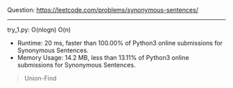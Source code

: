 Question: https://leetcode.com/problems/synonymous-sentences/

---

try_1.py: O(nlogn) O(n)

* Runtime: 20 ms, faster than 100.00% of Python3 online submissions for Synonymous Sentences.
* Memory Usage: 14.2 MB, less than 13.11% of Python3 online submissions for Synonymous Sentences.

> Union-Find